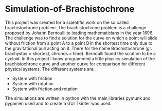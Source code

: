# Simulation-of-Brachistochrone
This project was created for a scientific work on the so called brachistochrone problem. The brachistochrone problem is a challenge proposed by Johann Bernoulli to leading mathematicians in the year 1696. The challenge was to find a solution for the curve on which a point will slide without friction from a point A to a point B in the shortest time only due to the gravitational pull acting on it. There for the name Brachistochrone (gr. brachystos = shortest, chronos = time). Bernoulli found the solution to be a cycloid. In this project I know programmed a little physics simulation of the brachistochrone curve and another curve for comparison for different physical systems. The different systems are:
- System with friction
- System with rotation
- System with friction and rotation

The simulations are written in python with the main libraries pymunk and pygamen used and to create a GUI Tkinter was used.
